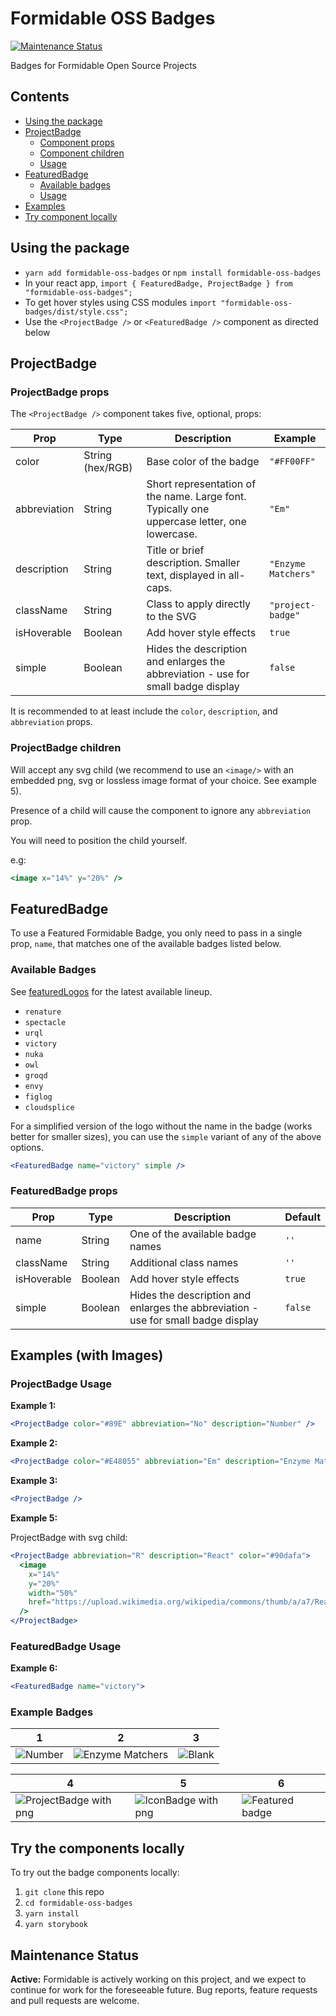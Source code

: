 # Formidable OSS Badges

[![Maintenance Status][maintenance-image]](#maintenance-status)

Badges for Formidable Open Source Projects

## Contents

- [Using the package](#using-the-package)
- [ProjectBadge](#projectbadge)
  - [Component props](#projectbadge-props)
  - [Component children](#projectbadge-children)
  - [Usage](#projectbadge-usage)
- [FeaturedBadge](#featuredbadge)
  - [Available badges](#available-badges)
  - [Usage](#featuredbadge-usage)
- [Examples](#examples)
- [Try component locally](#try-the-component-locally)

## Using the package

- `yarn add formidable-oss-badges` or `npm install formidable-oss-badges`
- In your react app, `import { FeaturedBadge, ProjectBadge } from "formidable-oss-badges";`
- To get hover styles using CSS modules `import "formidable-oss-badges/dist/style.css";`
- Use the `<ProjectBadge />` or `<FeaturedBadge />` component as directed below

## ProjectBadge

### ProjectBadge props

The `<ProjectBadge />` component takes five, optional, props:

| Prop         | Type             | Description                                                                                  | Example             |
| ------------ | ---------------- | -------------------------------------------------------------------------------------------- | ------------------- |
| color        | String (hex/RGB) | Base color of the badge                                                                      | `"#FF00FF"`         |
| abbreviation | String           | Short representation of the name. Large font. Typically one uppercase letter, one lowercase. | `"Em"`              |
| description  | String           | Title or brief description. Smaller text, displayed in all-caps.                             | `"Enzyme Matchers"` |
| className    | String           | Class to apply directly to the SVG                                                           | `"project-badge"`   |
| isHoverable  | Boolean          | Add hover style effects                                                                      | `true`              |
| simple       | Boolean          | Hides the description and enlarges the abbreviation - use for small badge display            | `false`             |

It is recommended to at least include the `color`, `description`, and `abbreviation` props.

### ProjectBadge children

Will accept any svg child (we recommend to use an `<image/>` with an embedded png, svg or lossless image format of your choice. See example 5).

Presence of a child will cause the component to ignore any `abbreviation` prop.

You will need to position the child yourself.

e.g:

```jsx
<image x="14%" y="20%" />
```

## FeaturedBadge

To use a Featured Formidable Badge, you only need to pass in a single prop, `name`, that matches one of the available badges listed below.

### Available Badges

See [featuredLogos](https://github.com/FormidableLabs/formidable-oss-badges/tree/master/src/assets/featuredLogos) for the latest available lineup.

- `renature`
- `spectacle`
- `urql`
- `victory`
- `nuka`
- `owl`
- `groqd`
- `envy`
- `figlog`
- `cloudsplice`

For a simplified version of the logo without the name in the badge (works better for smaller sizes), you can use the `simple` variant of any of the above options.

```jsx
<FeaturedBadge name="victory" simple />
```

### FeaturedBadge props

| Prop        | Type    | Description                                                                       | Default |
| ----------- | ------- | --------------------------------------------------------------------------------- | ------- |
| name        | String  | One of the available badge names                                                  | `''`    |
| className   | String  | Additional class names                                                            | `''`    |
| isHoverable | Boolean | Add hover style effects                                                           | `true`  |
| simple      | Boolean | Hides the description and enlarges the abbreviation - use for small badge display | `false` |

## Examples (with Images)

### ProjectBadge Usage

**Example 1:**

```jsx
<ProjectBadge color="#89E" abbreviation="No" description="Number" />
```

**Example 2:**

```jsx
<ProjectBadge color="#E48055" abbreviation="Em" description="Enzyme Matchers" />
```

**Example 3:**

```jsx
<ProjectBadge />
```

**Example 5:**

ProjectBadge with svg child:

```jsx
<ProjectBadge abbreviation="R" description="React" color="#90dafa">
  <image
    x="14%"
    y="20%"
    width="50%"
    href="https://upload.wikimedia.org/wikipedia/commons/thumb/a/a7/React-icon.svg/512px-React-icon.svg.png"
  />
</ProjectBadge>
```

### FeaturedBadge Usage

**Example 6:**

```jsx
<FeaturedBadge name="victory">
```

### Example Badges

| 1                                                                                                               | 2                                                                                                                        | 3                                                                                                              |
| --------------------------------------------------------------------------------------------------------------- | ------------------------------------------------------------------------------------------------------------------------ | -------------------------------------------------------------------------------------------------------------- |
| ![Number](https://user-images.githubusercontent.com/35961363/75203096-16213100-5722-11ea-9bd8-6b77b828696f.png) | ![Enzyme Matchers](https://user-images.githubusercontent.com/35961363/75203147-381ab380-5722-11ea-975f-8a79e32879d8.png) | ![Blank](https://user-images.githubusercontent.com/35961363/75203192-5680af00-5722-11ea-8d93-8b1a26a0d7d9.png) |

| 4                                                                                                                              | 5                                                                                                                           | 6                                                                                                                       |
| ------------------------------------------------------------------------------------------------------------------------------ | --------------------------------------------------------------------------------------------------------------------------- | ----------------------------------------------------------------------------------------------------------------------- |
| ![ProjectBadge with png](https://user-images.githubusercontent.com/35961363/75203481-06561c80-5723-11ea-9930-04ecd6028990.png) | ![IconBadge with png](https://user-images.githubusercontent.com/35961363/75203537-2f76ad00-5723-11ea-9aad-93079de1498b.png) | ![Featured badge](https://user-images.githubusercontent.com/35961363/75203570-487f5e00-5723-11ea-87d2-590524ae71f0.png) |

## Try the components locally

To try out the badge components locally:

1. `git clone` this repo
2. `cd formidable-oss-badges`
3. `yarn install`
4. `yarn storybook`

## Maintenance Status

**Active:** Formidable is actively working on this project, and we expect to continue for work for the foreseeable future. Bug reports, feature requests and pull requests are welcome.

[maintenance-image]: https://img.shields.io/badge/maintenance-active-green.svg?color=brightgreen&style=flat
